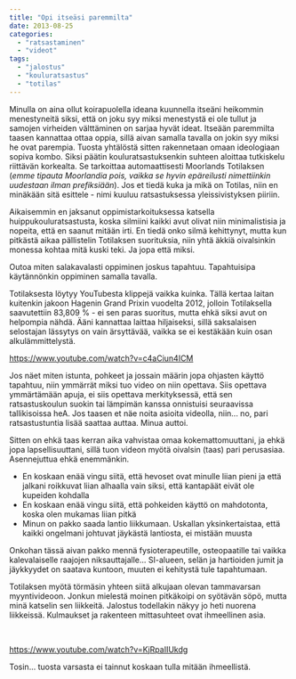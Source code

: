 ```yaml
---
title: "Opi itseäsi paremmilta"
date: 2013-08-25
categories: 
  - "ratsastaminen"
  - "videot"
tags: 
  - "jalostus"
  - "kouluratsastus"
  - "totilas"
---
```


Minulla on aina ollut koirapuolella ideana kuunnella itseäni heikommin menestyneitä siksi, että on joku syy miksi menestystä ei ole tullut ja samojen virheiden välttäminen on sarjaa hyvät ideat. Itseään paremmilta taasen kannattaa ottaa oppia, sillä aivan samalla tavalla on jokin syy miksi he ovat parempia. Tuosta yhtälöstä sitten rakennetaan omaan ideologiaan sopiva kombo. Siksi päätin kouluratsastuksenkin suhteen aloittaa tutkiskelu riittävän korkealta. Se tarkoittaa automaattisesti Moorlands Totilaksen (_emme tipauta Moorlandia pois, vaikka se hyvin epäreilusti nimettiinkin uudestaan ilman prefiksiään_). Jos et tiedä kuka ja mikä on Totilas, niin en minäkään sitä esittele - nimi kuuluu ratsastuksessa yleissivistyksen piiriin.

<!--more-->

Aikaisemmin en jaksanut oppimistarkoituksessa katsella huippukouluratsastusta, koska silmiini kaikki avut olivat niin minimalistisia ja nopeita, että en saanut mitään irti. En tiedä onko silmä kehittynyt, mutta kun pitkästä aikaa pällistelin Totilaksen suorituksia, niin yhtä äkkiä oivalsinkin monessa kohtaa mitä kuski teki. Ja jopa että miksi.

Outoa miten salakavalasti oppiminen joskus tapahtuu. Tapahtuisipa käytännönkin oppiminen samalla tavalla.

Totilaksesta löytyy YouTubesta klippejä vaikka kuinka. Tällä kertaa laitan kuitenkin jakoon Hagenin Grand Prixin vuodelta 2012, jolloin Totilaksella saavutettiin 83,809 % - ei sen paras suoritus, mutta ehkä siksi avut on helpompia nähdä. Ääni kannattaa laittaa hiljaiseksi, sillä saksalaisen selostajan lässytys on vain ärsyttävää, vaikka se ei kestäkään kuin osan alkulämmittelystä.

https://www.youtube.com/watch?v=c4aCiun4ICM

Jos näet miten istunta, pohkeet ja jossain määrin jopa ohjasten käyttö tapahtuu, niin ymmärrät miksi tuo video on niin opettava. Siis opettava ymmärtämään apuja, ei siis opettava merkityksessä, että sen ratsastuskoulun suokin tai lämpimän kanssa onnistuisi seuraavissa tallikisoissa heA. Jos taasen et näe noita asioita videolla, niin... no, pari ratsastustuntia lisää saattaa auttaa. Minua auttoi.

Sitten on ehkä taas kerran aika vahvistaa omaa kokemattomuuttani, ja ehkä jopa lapsellisuuttani, sillä tuon videon myötä oivalsin (taas) pari perusasiaa. Asennejuttua ehkä enemmänkin.

- En koskaan enää vingu siitä, että hevoset ovat minulle liian pieni ja että jalkani roikkuvat liian alhaalla vain siksi, että kantapäät eivät ole kupeiden kohdalla
- En koskaan enää vingu siitä, että pohkeiden käyttö on mahdotonta, koska olen mukamas liian pitkä
- Minun on pakko saada lantio liikkumaan. Uskallan yksinkertaistaa, että kaikki ongelmani johtuvat jäykästä lantiosta, ei mistään muusta

Onkohan tässä aivan pakko mennä fysioterapeutille, osteopaatille tai vaikka kalevalaiselle raajojen niksauttajalle... SI-alueen, selän ja hartioiden jumit ja jäykkyydet on saatava kuntoon, muuten ei kehitystä tule tapahtumaan.

Totilaksen myötä törmäsin yhteen siitä alkujaan olevan tammavarsan myyntivideoon. Jonkun mielestä moinen pitkäkoipi on syötävän söpö, mutta minä katselin sen liikkeitä. Jalostus todellakin näkyy jo heti nuorena liikkeissä. Kulmaukset ja rakenteen mittasuhteet ovat ihmeellinen asia.

 

https://www.youtube.com/watch?v=KjRpaIIUkdg

Tosin... tuosta varsasta ei tainnut koskaan tulla mitään ihmeellistä.
